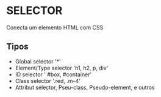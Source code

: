 # SELECTOR

Conecta um elemento HTML com CSS

## Tipos

* Global selector '*'
* Element/Type selector 'h1, h2, p, div'
* ID selector ' #box, #container'
* Class selector '.red, .m-4'
* Attribut selector, Pseu-class, Pseudo-element, e outros